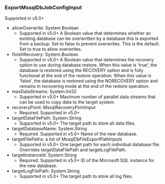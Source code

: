 ### ExportMssqlDbJobConfigInput
Supported in v5.0+

- allowOverwrite: System.Boolean
  - Supported in v5.0+
      A Boolean value that determines whether an existing database can be overwritten by a database this is exported from a backup. Set to false to prevent overwrites. This is the default. Set to true to allow overwrites.
- finishRecovery: System.Boolean
  - Supported in v5.0+
      A Boolean value that determines the recovery option to use during database restore. When this value is 'true', the database is restored using the RECOVERY option and is fully functional at the end of the restore operation. When this value is 'false', the database is restored using the NORECOVERY option and remains in recovering mode at the end of the restore operation.
- maxDataStreams: System.Int32
  - Supported in v5.0+
      Maximum number of parallel data streams that can be used to copy data to the target system.
- recoveryPoint: MssqlRecoveryPointInput
  - Required. Supported in v5.0+
- targetDataFilePath: System.String
  - Supported in v5.0+
      The target path to store all data files.
- targetDatabaseName: System.String
  - Required. Supported in v5.0+
      Name of the new database.
- targetFilePaths: a list of MssqlDbFileExportPathInputs
  - Supported in v5.0+
      One target path for each individual database file. Overrides targetDataFilePath and targetLogFilePath.
- targetInstanceId: System.String
  - Required. Supported in v5.0+
      ID of the Microsoft SQL instance for the new database.
- targetLogFilePath: System.String
  - Supported in v5.0+
      The target path to store all log files.
